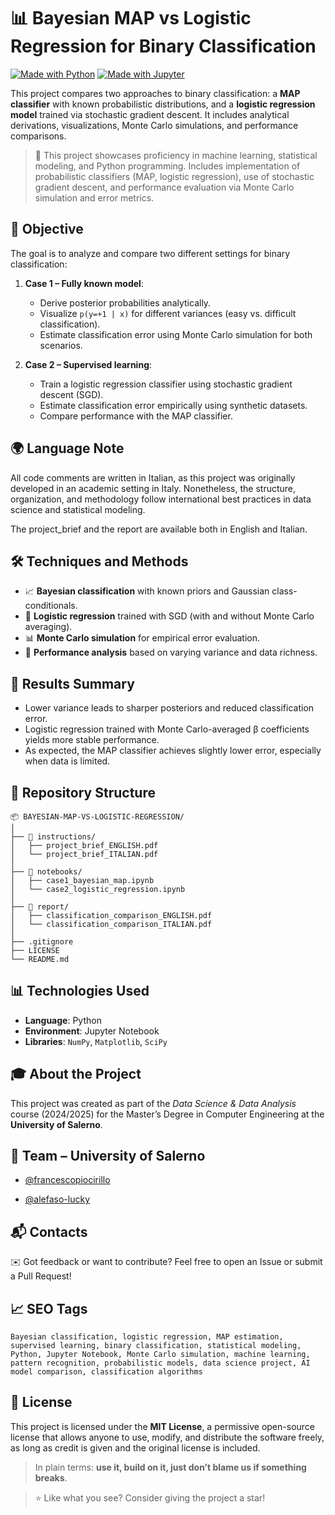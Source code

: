 # 📊 Bayesian MAP vs Logistic Regression for Binary Classification

[![Made with Python](https://img.shields.io/badge/Made%20with-Python-blue.svg)](https://www.python.org/)
[![Made with Jupyter](https://img.shields.io/badge/Made%20with-Jupyter-orange.svg)](https://jupyter.org/)

This project compares two approaches to binary classification: a **MAP classifier** with known probabilistic distributions, and a **logistic regression model** trained via stochastic gradient descent. It includes analytical derivations, visualizations, Monte Carlo simulations, and performance comparisons.

> 🧠 This project showcases proficiency in machine learning, statistical modeling, and Python programming. Includes implementation of probabilistic classifiers (MAP, logistic regression), use of stochastic gradient descent, and performance evaluation via Monte Carlo simulation and error metrics.

## 📌 Objective

The goal is to analyze and compare two different settings for binary classification:

1. **Case 1 – Fully known model**:
   - Derive posterior probabilities analytically.
   - Visualize `p(y=+1 | x)` for different variances (easy vs. difficult classification).
   - Estimate classification error using Monte Carlo simulation for both scenarios.

2. **Case 2 – Supervised learning**:
   - Train a logistic regression classifier using stochastic gradient descent (SGD).
   - Estimate classification error empirically using synthetic datasets.
   - Compare performance with the MAP classifier.

## 🌍 Language Note

All code comments are written in Italian, as this project was originally developed in an academic setting in Italy. Nonetheless, the structure, organization, and methodology follow international best practices in data science and statistical modeling.

The project_brief and the report are available both in English and Italian.

## 🛠️ Techniques and Methods

- 📈 **Bayesian classification** with known priors and Gaussian class-conditionals.
- 🧠 **Logistic regression** trained with SGD (with and without Monte Carlo averaging).
- 📊 **Monte Carlo simulation** for empirical error evaluation.
- 🔁 **Performance analysis** based on varying variance and data richness.

## 🧪 Results Summary

- Lower variance leads to sharper posteriors and reduced classification error.
- Logistic regression trained with Monte Carlo-averaged β coefficients yields more stable performance.
- As expected, the MAP classifier achieves slightly lower error, especially when data is limited.

## 📂 Repository Structure

```
📦 BAYESIAN-MAP-VS-LOGISTIC-REGRESSION/
│
├── 📁 instructions/
│   ├── project_brief_ENGLISH.pdf
│   └── project_brief_ITALIAN.pdf
│
├── 📁 notebooks/
│   ├── case1_bayesian_map.ipynb
│   └── case2_logistic_regression.ipynb
│
├── 📁 report/
│   ├── classification_comparison_ENGLISH.pdf
│   └── classification_comparison_ITALIAN.pdf
│
├── .gitignore
├── LICENSE
└── README.md
```

## 📊 Technologies Used

- **Language**: Python
- **Environment**: Jupyter Notebook
- **Libraries**: `NumPy`, `Matplotlib`, `SciPy`

## 🎓 About the Project

This project was created as part of the *Data Science & Data Analysis* course (2024/2025) for the Master’s Degree in Computer Engineering at the **University of Salerno**.

## 👥 Team – University of Salerno
    
* [@francescopiocirillo](https://github.com/francescopiocirillo)
    
* [@alefaso-lucky](https://github.com/alefaso-lucky)

## 📬 Contacts

✉️ Got feedback or want to contribute? Feel free to open an Issue or submit a Pull Request!

## 📈 SEO Tags

```
Bayesian classification, logistic regression, MAP estimation, supervised learning, binary classification, statistical modeling, Python, Jupyter Notebook, Monte Carlo simulation, machine learning, pattern recognition, probabilistic models, data science project, AI model comparison, classification algorithms
```

## 📄 License

This project is licensed under the **MIT License**, a permissive open-source license that allows anyone to use, modify, and distribute the software freely, as long as credit is given and the original license is included.

> In plain terms: **use it, build on it, just don’t blame us if something breaks**.

> ⭐ Like what you see? Consider giving the project a star!
